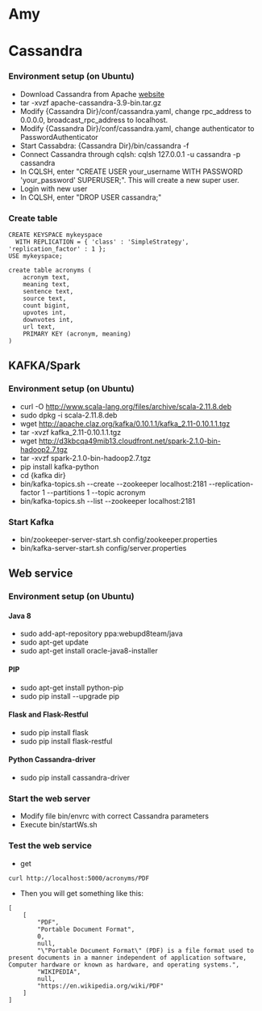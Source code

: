 # Amy

# Cassandra

### Environment setup (on Ubuntu)
- Download Cassandra from Apache [website](http://cassandra.apache.org)
- tar -xvzf apache-cassandra-3.9-bin.tar.gz
- Modify {Cassandra Dir}/conf/cassandra.yaml, change rpc_address to 0.0.0.0, broadcast_rpc_address to localhost.
- Modify {Cassandra Dir}/conf/cassandra.yaml, change authenticator to PasswordAuthenticator
- Start Cassabdra: {Cassandra Dir}/bin/cassandra -f
- Connect Cassandra through cqlsh: cqlsh 127.0.0.1 -u cassandra -p cassandra
- In CQLSH, enter "CREATE USER your_username WITH PASSWORD 'your_password' SUPERUSER;". This will create a new super user.
- Login with new user
- In CQLSH, enter "DROP USER cassandra;"

### Create table
```
CREATE KEYSPACE mykeyspace
  WITH REPLICATION = { 'class' : 'SimpleStrategy', 'replication_factor' : 1 };
USE mykeyspace;
```

```
create table acronyms (
	acronym text,
	meaning text,
	sentence text,
	source text,
	count bigint,
    upvotes int,
    downvotes int,
	url text,
	PRIMARY KEY (acronym, meaning)
)
```

## KAFKA/Spark

### Environment setup (on Ubuntu)
- curl -O http://www.scala-lang.org/files/archive/scala-2.11.8.deb
- sudo dpkg -i scala-2.11.8.deb
- wget http://apache.claz.org/kafka/0.10.1.1/kafka_2.11-0.10.1.1.tgz
- tar -xvzf kafka_2.11-0.10.1.1.tgz
- wget http://d3kbcqa49mib13.cloudfront.net/spark-2.1.0-bin-hadoop2.7.tgz
- tar -xvzf spark-2.1.0-bin-hadoop2.7.tgz
- pip install kafka-python
- cd {kafka dir}
- bin/kafka-topics.sh --create --zookeeper localhost:2181 --replication-factor 1 --partitions 1 --topic acronym
- bin/kafka-topics.sh --list --zookeeper localhost:2181

### Start Kafka
- bin/zookeeper-server-start.sh config/zookeeper.properties
- bin/kafka-server-start.sh config/server.properties

## Web service

### Environment setup (on Ubuntu)

#### Java 8 
- sudo add-apt-repository ppa:webupd8team/java
- sudo apt-get update
- sudo apt-get install oracle-java8-installer

#### PIP
- sudo apt-get install python-pip
- sudo pip install --upgrade pip

#### Flask and Flask-Restful
- sudo pip install flask
- sudo pip install flask-restful

#### Python Cassandra-driver
- sudo pip install cassandra-driver

### Start the web server
- Modify file bin/envrc with correct Cassandra parameters
- Execute bin/startWs.sh

### Test the web service
- get 
```
curl http://localhost:5000/acronyms/PDF
```
- Then you will get something like this:
```
[
    [
        "PDF",
        "Portable Document Format",
        0,
        null,
        "\"Portable Document Format\" (PDF) is a file format used to present documents in a manner independent of application software, Computer hardware or known as hardware, and operating systems.",
        "WIKIPEDIA",
        null,
        "https://en.wikipedia.org/wiki/PDF"
    ]
]
```

